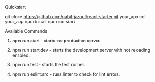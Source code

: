 Quickstart

git clone https://github.com/nabil-jazoul/react-starter.git your_app
cd your_app
npm install
npm run start

Available Commands
1. npm run start - starts the production server.

2. npm run start:dev - starts the development server with hot reloading enabled.

3. npm run test - starts the test runner.

4. npm run eslint:src - runs linter to check for lint errors.
